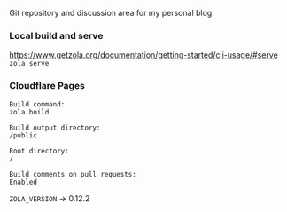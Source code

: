Git repository and discussion area for my personal blog.

### Local build and serve
https://www.getzola.org/documentation/getting-started/cli-usage/#serve  
`zola serve`

### Cloudflare Pages
```
Build command:
zola build

Build output directory:
/public

Root directory:
/

Build comments on pull requests:
Enabled
```
`ZOLA_VERSION` -> 0.12.2
